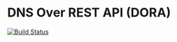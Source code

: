 DNS Over REST API (DORA)
========================

[![Build Status](https://travis-ci.com/caianrais/dora.svg?token=ENjnKFCm1zJx3evAtMkF&branch=master)](https://travis-ci.com/caianrais/dora)

